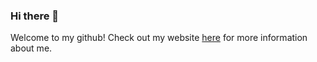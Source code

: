 ### Hi there 👋

Welcome to my github! Check out my website <a href="https://brian-baugher.github.io/brian-baugher/">here</a> for more information about me.

<!--
**brian-baugher/brian-baugher** is a ✨ _special_ ✨ repository because its `README.md` (this file) appears on your GitHub profile.

Here are some ideas to get you started:

- 🔭 I’m currently working on ...
- 🌱 I’m currently learning ...
- 👯 I’m looking to collaborate on ...
- 🤔 I’m looking for help with ...
- 💬 Ask me about ...
- 📫 How to reach me: ...
- 😄 Pronouns: ...
- ⚡ Fun fact: ...
-->